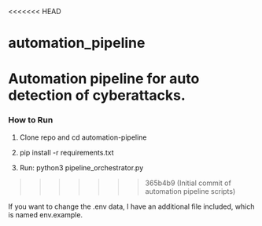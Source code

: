 <<<<<<< HEAD
# automation_pipeline
Automation pipeline for auto detection of cyberattacks.
=======
### How to Run

1. Clone repo and cd automation-pipeline

2. pip install -r requirements.txt

3. Run: python3 pipeline_orchestrator.py
>>>>>>> 365b4b9 (Initial commit of automation pipeline scripts)

If you want to change the .env data, I have an additional file included, which is named env.example.